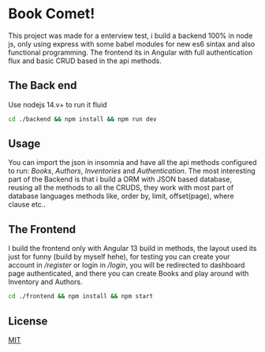 # Book Comet!

This project was made for a enterview test, i build a backend 100% in node js, only using express with some babel modules for new es6 sintax and also functional programming. The frontend its in Angular with full authentication flux and basic CRUD based in the api methods.

## The Back end

Use nodejs 14.v+ to run it fluid 

```bash
cd ./backend && npm install && npm run dev
```

## Usage

You can import the json in insomnia and have all the api methods configured to run:
*Books*, *Authors*, *Inventories* and *Authentication*.
The most interesting part of the Backend is that i build a ORM with JSON based database, reusing all the methods to all the CRUDS, they work with most part of database languages methods like, order by, limit, offset(page), where clause etc.. 

## The Frontend

I build the frontend only with Angular 13 build in methods, the layout used its just for funny (build by myself hehe), for testing you can create your account in */register* or login in */login*, you will be redirected to dashboard page authenticated, and there you can create Books and play around with Inventory and Authors.

```bash
cd ./frontend && npm install && npm start
```


## License
[MIT](https://choosealicense.com/licenses/mit/)
